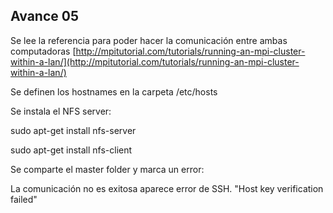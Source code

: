 ## Avance 05

Se lee la referencia para poder hacer la comunicación entre ambas computadoras
[http://mpitutorial.com/tutorials/running-an-mpi-cluster-within-a-lan/](http://mpitutorial.com/tutorials/running-an-mpi-cluster-within-a-lan/)

Se definen los hostnames en la carpeta /etc/hosts

Se instala el NFS server:

sudo apt-get install nfs-server

sudo apt-get install nfs-client

Se comparte el master folder y marca un error:

La comunicación no es exitosa aparece error de SSH. "Host key verification failed"
